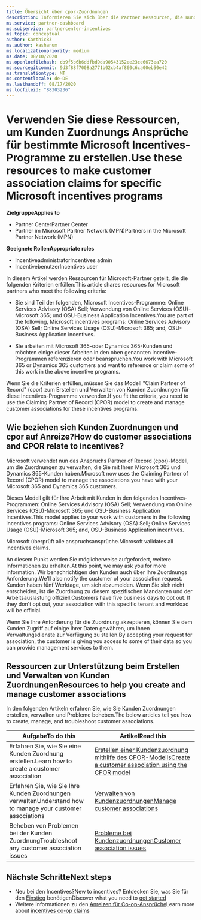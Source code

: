```yaml
---
title: Übersicht über cpor-Zuordnungen
description: Informieren Sie sich über die Partner Ressourcen, die Kunden bestimmten Incentive-Programmen über das Anspruchs Partner of Record-Modell (cpor) zuordnen müssen.
ms.service: partner-dashboard
ms.subservice: partnercenter-incentives
ms.topic: conceptual
author: Karthic83
ms.author: kashanum
ms.localizationpriority: medium
ms.date: 08/10/2020
ms.openlocfilehash: cb9f5b6b6ddfbd9da90543152ee23ce6673ea720
ms.sourcegitcommit: 9d3f88f7008a2771b02cb4af860c6ca00eb50e42
ms.translationtype: MT
ms.contentlocale: de-DE
ms.lasthandoff: 08/17/2020
ms.locfileid: "88303236"
---
```

# <a name="use-these-resources-to-make-customer-association-claims-for-specific-microsoft-incentives-programs"></a><span data-ttu-id="671ff-103">Verwenden Sie diese Ressourcen, um Kunden Zuordnungs Ansprüche für bestimmte Microsoft Incentives-Programme zu erstellen.</span><span class="sxs-lookup"><span data-stu-id="671ff-103">Use these resources to make customer association claims for specific Microsoft incentives programs</span></span>

<span data-ttu-id="671ff-104">**Zielgruppe**</span><span class="sxs-lookup"><span data-stu-id="671ff-104">**Applies to**</span></span>

- <span data-ttu-id="671ff-105">Partner Center</span><span class="sxs-lookup"><span data-stu-id="671ff-105">Partner Center</span></span>
- <span data-ttu-id="671ff-106">Partner im Microsoft Partner Network (MPN)</span><span class="sxs-lookup"><span data-stu-id="671ff-106">Partners in the Microsoft Partner Network (MPN)</span></span>

<span data-ttu-id="671ff-107">**Geeignete Rollen**</span><span class="sxs-lookup"><span data-stu-id="671ff-107">**Appropriate roles**</span></span>

- <span data-ttu-id="671ff-108">Incentiveadministrator</span><span class="sxs-lookup"><span data-stu-id="671ff-108">Incentives admin</span></span>
- <span data-ttu-id="671ff-109">Incentivebenutzer</span><span class="sxs-lookup"><span data-stu-id="671ff-109">Incentives user</span></span>

<span data-ttu-id="671ff-110">In diesem Artikel werden Ressourcen für Microsoft-Partner geteilt, die die folgenden Kriterien erfüllen:</span><span class="sxs-lookup"><span data-stu-id="671ff-110">This article shares resources for Microsoft partners who meet the following criteria:</span></span>

- <span data-ttu-id="671ff-111">Sie sind Teil der folgenden, Microsoft Incentives-Programme: Online Services Advisory (OSA) Sell; Verwendung von Online Services (OSU)-Microsoft 365; und OSU-Business Application Incentives.</span><span class="sxs-lookup"><span data-stu-id="671ff-111">You are part of the following, Microsoft incentives programs: Online Services Advisory (OSA) Sell; Online Services Usage (OSU)-Microsoft 365; and, OSU-Business Application incentives.</span></span>

- <span data-ttu-id="671ff-112">Sie arbeiten mit Microsoft 365-oder Dynamics 365-Kunden und möchten einige dieser Arbeiten in den oben genannten Incentive-Programmen referenzieren oder beanspruchen.</span><span class="sxs-lookup"><span data-stu-id="671ff-112">You work with Microsoft 365 or Dynamics 365 customers and want to reference or claim some of this work in the above incentive programs.</span></span>

<span data-ttu-id="671ff-113">Wenn Sie die Kriterien erfüllen, müssen Sie das Modell "Claim Partner of Record" (cpor) zum Erstellen und Verwalten von Kunden Zuordnungen für diese Incentives-Programme verwenden.</span><span class="sxs-lookup"><span data-stu-id="671ff-113">If you fit the criteria, you need to use the Claiming Partner of Record (CPOR) model to create and manage customer associations for these incentives programs.</span></span>
 
## <a name="how-do-customer-associations-and-cpor-relate-to-incentives"></a><span data-ttu-id="671ff-114">Wie beziehen sich Kunden Zuordnungen und cpor auf Anreize?</span><span class="sxs-lookup"><span data-stu-id="671ff-114">How do customer associations and CPOR relate to incentives?</span></span>

<span data-ttu-id="671ff-115">Microsoft verwendet nun das Anspruchs Partner of Record (cpor)-Modell, um die Zuordnungen zu verwalten, die Sie mit Ihren Microsoft 365 und Dynamics 365-Kunden haben.</span><span class="sxs-lookup"><span data-stu-id="671ff-115">Microsoft now uses the Claiming Partner of Record (CPOR) model to manage the associations you have with your Microsoft 365 and Dynamics 365 customers.</span></span>

<span data-ttu-id="671ff-116">Dieses Modell gilt für Ihre Arbeit mit Kunden in den folgenden Incentives-Programmen: Online Services Advisory (OSA) Sell; Verwendung von Online Services (OSU)-Microsoft 365; und OSU-Business Application Incentives.</span><span class="sxs-lookup"><span data-stu-id="671ff-116">This model applies to your work with customers in the following incentives programs: Online Services Advisory (OSA) Sell; Online Services Usage (OSU)-Microsoft 365; and, OSU-Business Application incentives.</span></span>

<span data-ttu-id="671ff-117">Microsoft überprüft alle anspruchsansprüche.</span><span class="sxs-lookup"><span data-stu-id="671ff-117">Microsoft validates all incentives claims.</span></span>

<span data-ttu-id="671ff-118">An diesem Punkt werden Sie möglicherweise aufgefordert, weitere Informationen zu erhalten.</span><span class="sxs-lookup"><span data-stu-id="671ff-118">At this point, we may ask you for more information.</span></span> <span data-ttu-id="671ff-119">Wir benachrichtigen den Kunden auch über Ihre Zuordnungs Anforderung.</span><span class="sxs-lookup"><span data-stu-id="671ff-119">We'll also notify the customer of your association request.</span></span> <span data-ttu-id="671ff-120">Kunden haben fünf Werktage, um sich abzumelden. Wenn Sie sich nicht entscheiden, ist die Zuordnung zu diesem spezifischen Mandanten und der Arbeitsauslastung offiziell.</span><span class="sxs-lookup"><span data-stu-id="671ff-120">Customers have five business days to opt out. If they don't opt out, your association with this specific tenant and workload will be official.</span></span>

<span data-ttu-id="671ff-121">Wenn Sie Ihre Anforderung für die Zuordnung akzeptieren, können Sie dem Kunden Zugriff auf einige Ihrer Daten gewähren, um Ihnen Verwaltungsdienste zur Verfügung zu stellen.</span><span class="sxs-lookup"><span data-stu-id="671ff-121">By accepting your request for association, the customer is giving you access to some of their data so you can provide management services to them.</span></span> 

## <a name="resources-to-help-you-create-and-manage-customer-associations"></a><span data-ttu-id="671ff-122">Ressourcen zur Unterstützung beim Erstellen und Verwalten von Kunden Zuordnungen</span><span class="sxs-lookup"><span data-stu-id="671ff-122">Resources to help you create and manage customer associations</span></span>

<span data-ttu-id="671ff-123">In den folgenden Artikeln erfahren Sie, wie Sie Kunden Zuordnungen erstellen, verwalten und Probleme beheben.</span><span class="sxs-lookup"><span data-stu-id="671ff-123">The below articles tell you how to create, manage, and troubleshoot customer associations.</span></span>

|  <span data-ttu-id="671ff-124">**Aufgabe**</span><span class="sxs-lookup"><span data-stu-id="671ff-124">**To do this**</span></span>  |  <span data-ttu-id="671ff-125">**Artikel**</span><span class="sxs-lookup"><span data-stu-id="671ff-125">**Read this**</span></span>  |
|--------------|-----------|
| <span data-ttu-id="671ff-126">Erfahren Sie, wie Sie eine Kunden Zuordnung erstellen.</span><span class="sxs-lookup"><span data-stu-id="671ff-126">Learn how to create a customer association</span></span>  | [<span data-ttu-id="671ff-127">Erstellen einer Kundenzuordnung mithilfe des CPOR-Modells</span><span class="sxs-lookup"><span data-stu-id="671ff-127">Create a customer association using the CPOR model</span></span>](submit-osa-claim.md)  |
|<span data-ttu-id="671ff-128">Erfahren Sie, wie Sie Ihre Kunden Zuordnungen verwalten</span><span class="sxs-lookup"><span data-stu-id="671ff-128">Understand how to manage your customer associations</span></span>  | [<span data-ttu-id="671ff-129">Verwalten von Kundenzuordnungen</span><span class="sxs-lookup"><span data-stu-id="671ff-129">Manage customer associations</span></span>](incentives-manage-customer-associations.md)  |
|<span data-ttu-id="671ff-130">Beheben von Problemen bei der Kunden Zuordnung</span><span class="sxs-lookup"><span data-stu-id="671ff-130">Troubleshoot any customer association issues</span></span>  | [<span data-ttu-id="671ff-131">Probleme bei Kundenzuordnungen</span><span class="sxs-lookup"><span data-stu-id="671ff-131">Customer association issues</span></span>](incentives-customer-association-issues.md)  |

## <a name="next-steps"></a><span data-ttu-id="671ff-132">Nächste Schritte</span><span class="sxs-lookup"><span data-stu-id="671ff-132">Next steps</span></span>

- <span data-ttu-id="671ff-133">Neu bei den Incentives?</span><span class="sxs-lookup"><span data-stu-id="671ff-133">New to incentives?</span></span> <span data-ttu-id="671ff-134">Entdecken Sie, was Sie für den [Einstieg](incentives-get-started-intro.md) benötigen</span><span class="sxs-lookup"><span data-stu-id="671ff-134">Discover what you need to [get started](incentives-get-started-intro.md)</span></span>
- <span data-ttu-id="671ff-135">Weitere Informationen zu den [Anreizen für Co-op-Ansprüche](claims-overview.md)</span><span class="sxs-lookup"><span data-stu-id="671ff-135">Learn more about [incentives co-op claims](claims-overview.md)</span></span>
